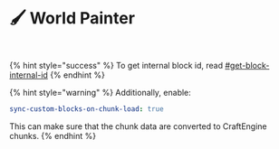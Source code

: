 # 🖌️ World Painter

<figure><img src="https://1836335287-files.gitbook.io/~/files/v0/b/gitbook-x-prod.appspot.com/o/spaces%2FOgvQ1fEJPROp7131PPlK%2Fuploads%2FCumDK6ZRcL1jDXjGbY1E%2Fb52ab47b93e8826474962c699532bc43.png?alt=media&#x26;token=662855ba-b8dd-4925-94a1-43817a48e374" alt=""><figcaption></figcaption></figure>

<figure><img src="https://1836335287-files.gitbook.io/~/files/v0/b/gitbook-x-prod.appspot.com/o/spaces%2FOgvQ1fEJPROp7131PPlK%2Fuploads%2FbzFZCaWFewpyZMQOORxi%2F2de33306b6c0c771658114dfde33828b.png?alt=media&#x26;token=107ed273-ac0c-4ab8-827e-8e5d5c4aa63b" alt=""><figcaption></figcaption></figure>

{% hint style="success" %}
To get internal block id, read [#get-block-internal-id](../../commands#get-block-internal-id "mention")
{% endhint %}

{% hint style="warning" %}
Additionally, enable:

```yaml
sync-custom-blocks-on-chunk-load: true
```

This can make sure that the chunk data are converted to CraftEngine chunks.
{% endhint %}

